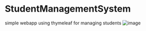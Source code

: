 # StudentManagementSystem
simple webapp using thymeleaf for managing students
![image](https://github.com/Leoric01/StudentManagementSystem/assets/123346615/af0f99b7-a050-44af-8576-233f01f4b66e)
